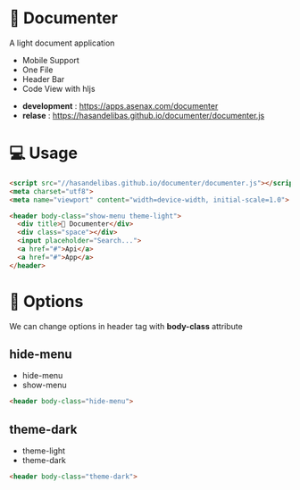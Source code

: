 
# 📄 Documenter
A light document application


+ Mobile Support
+ One File
+ Header Bar
+ Code View with hljs
* **development** : https://apps.asenax.com/documenter
* **relase** : https://hasandelibas.github.io/documenter/documenter.js

# 💻 Usage
```html
<script src="//hasandelibas.github.io/documenter/documenter.js"></script>
<meta charset="utf8">
<meta name="viewport" content="width=device-width, initial-scale=1.0">

<header body-class="show-menu theme-light">
  <div title>📄 Documenter</div>
  <div class="space"></div>
  <input placeholder="Search...">
  <a href="#">Api</a>
  <a href="#">App</a>
</header>
```

# 🔨 Options
We can change options in header tag with **body-class** attribute
## hide-menu
* hide-menu
* show-menu
```html
<header body-class="hide-menu">
```

## theme-dark
* theme-light
* theme-dark
```html
<header body-class="theme-dark">
```

